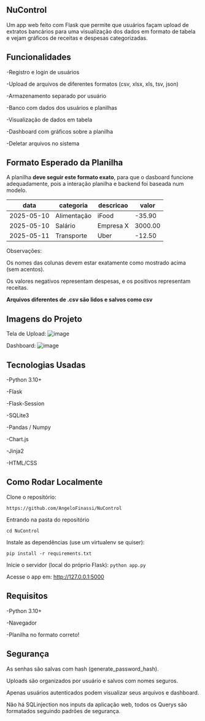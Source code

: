 ## NuControl
Um app web feito com Flask que permite que usuários façam upload de extratos bancários para uma visualização dos dados em formato de tabela e vejam gráficos de receitas e despesas categorizadas.

## Funcionalidades
-Registro e login de usuários

-Upload de arquivos de diferentes formatos (csv, xlsx, xls, tsv, json)

-Armazenamento separado por usuário 

-Banco com dados dos usuários e planilhas

-Visualização de dados em tabela

-Dashboard com gráficos sobre a planilha

-Deletar arquivos no sistema

## Formato Esperado da Planilha
A planilha **deve seguir este formato exato**, para que o dasboard funcione adequadamente, pois a interação planilha e backend foi baseada num modelo.

| data       | categoria   | descricao | valor   |
| ---------- | ----------- | --------- | ------- |
| 2025-05-10 | Alimentação | iFood     | -35.90  |
| 2025-05-10 | Salário     | Empresa X | 3000.00 |
| 2025-05-11 | Transporte  | Uber      | -12.50  |

Observações:

Os nomes das colunas devem estar exatamente como mostrado acima (sem acentos).

Os valores negativos representam despesas, e os positivos representam receitas.

**Arquivos diferentes de .csv são lidos e salvos como csv**

## Imagens do Projeto
Tela de Upload:
![image](https://github.com/user-attachments/assets/2c45a314-361b-40ec-88e1-7e0b5e881f10)

Dashboard:
![image](https://github.com/user-attachments/assets/b8dfa355-52d4-4aac-8e1e-e03f4bb137e2)

## Tecnologias Usadas
-Python 3.10+

-Flask

-Flask-Session

-SQLite3

-Pandas / Numpy

-Chart.js

-Jinja2

-HTML/CSS

## Como Rodar Localmente
Clone o repositório:

`https://github.com/AngeloFinassi/NuControl`

Entrando na pasta do repositório

`cd NuControl`

Instale as dependências (use um virtualenv se quiser):

`pip install -r requirements.txt`

Inicie o servidor (local do próprio Flask):
`python app.py`

Acesse o app em: http://127.0.0.1:5000

## Requisitos
-Python 3.10+

-Navegador

-Planilha no formato correto!

## Segurança
As senhas são salvas com hash (generate_password_hash).

Uploads são organizados por usuário e salvos com nomes seguros.

Apenas usuários autenticados podem visualizar seus arquivos e dashboard.

Não há SQLinjection nos inputs da aplicação web, todos os Querys são formatados seguindo padrões de segurança.
